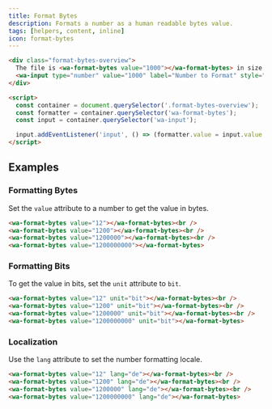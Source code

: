 ```yaml
---
title: Format Bytes
description: Formats a number as a human readable bytes value.
tags: [helpers, content, inline]
icon: format-bytes
---
```


```html {.example}
<div class="format-bytes-overview">
  The file is <wa-format-bytes value="1000"></wa-format-bytes> in size. <br /><br />
  <wa-input type="number" value="1000" label="Number to Format" style="max-width: 180px;"></wa-input>
</div>

<script>
  const container = document.querySelector('.format-bytes-overview');
  const formatter = container.querySelector('wa-format-bytes');
  const input = container.querySelector('wa-input');

  input.addEventListener('input', () => (formatter.value = input.value || 0));
</script>
```

## Examples

### Formatting Bytes

Set the `value` attribute to a number to get the value in bytes.

```html {.example}
<wa-format-bytes value="12"></wa-format-bytes><br />
<wa-format-bytes value="1200"></wa-format-bytes><br />
<wa-format-bytes value="1200000"></wa-format-bytes><br />
<wa-format-bytes value="1200000000"></wa-format-bytes>
```

### Formatting Bits

To get the value in bits, set the `unit` attribute to `bit`.

```html {.example}
<wa-format-bytes value="12" unit="bit"></wa-format-bytes><br />
<wa-format-bytes value="1200" unit="bit"></wa-format-bytes><br />
<wa-format-bytes value="1200000" unit="bit"></wa-format-bytes><br />
<wa-format-bytes value="1200000000" unit="bit"></wa-format-bytes>
```

### Localization

Use the `lang` attribute to set the number formatting locale.

```html {.example}
<wa-format-bytes value="12" lang="de"></wa-format-bytes><br />
<wa-format-bytes value="1200" lang="de"></wa-format-bytes><br />
<wa-format-bytes value="1200000" lang="de"></wa-format-bytes><br />
<wa-format-bytes value="1200000000" lang="de"></wa-format-bytes>
```

